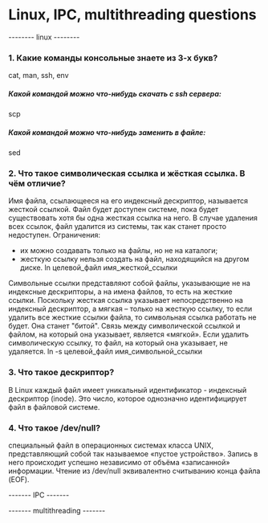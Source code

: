 # Linux, IPC, multithreading questions

-------- linux --------

### 1. Какие команды консольные знаете из 3-х букв?
cat, man, ssh, env

##### Какой командой можно что-нибудь скачать с ssh сервера:
scp

##### Какой командой можно что-нибудь заменить в файле:
sed


### 2. Что такое символическая ссылка и жёсткая ссылка. В чём отличие?
Имя файла, ссылающееся на его индексный дескриптор, называется жесткой ссылкой.
Файл будет доступен системе, пока будет существовать хотя бы одна жесткая ссылка на него. В случае удаления всех ссылок, файл удалится из системы, так как станет просто недоступен.
Ограничения:
- их можно создавать только на файлы, но не на каталоги;
- жесткую ссылку нельзя создать на файл, находящийся на другом диске.
ln целевой_файл имя_жесткой_ссылки

 Символьные ссылки представляют собой файлы, указывающие не на индексные дескрипторы, а на имена файлов, то есть на жесткие ссылки.
 Поскольку жесткая ссылка указывает непосредственно на индексный дескриптор, а мягкая – только на жесткую ссылку, то если удалить все жесткие ссылки файла, то символьная ссылка работать не будет. Она станет "битой".
 Связь между символической ссылкой и файлом, на который она указывает, является «мягкой». Если удалить символическую ссылку, то файл, на который она указывает, не удаляется.
 ln -s целевой_файл имя_символьной_ссылки

 ### 3. Что такое дескриптор?
 В Linux каждый файл имеет уникальный идентификатор - индексный дескриптор (inode). Это число, которое однозначно идентифицирует файл в файловой системе.

 ### 4. Что такое /dev/null?
 специальный файл в операционных системах класса UNIX, представляющий собой так называемое «пустое устройство». Запись в него происходит успешно независимо от объёма «записанной» информации. Чтение из /dev/null эквивалентно считыванию конца файла (EOF).


 ------- IPC -------

 ------- multithreading -------
 